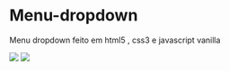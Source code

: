 # Menu-dropdown
Menu dropdown feito em html5 , css3 e javascript vanilla

<img src='https://scontent.fsjk2-1.fna.fbcdn.net/v/t39.30808-6/240603344_238843898151407_479575530114153512_n.jpg?_nc_cat=111&ccb=1-5&_nc_sid=730e14&_nc_ohc=_0OzAUzF4rUAX_eCgC_&_nc_ht=scontent.fsjk2-1.fna&oh=98d53e8b1b2042b48eaacad0beda9caa&oe=612A9FE9'>

<img src='https://scontent.fsjk2-1.fna.fbcdn.net/v/t39.30808-6/240591880_238843674818096_5897580475620091746_n.jpg?_nc_cat=103&ccb=1-5&_nc_sid=730e14&_nc_ohc=8DFDTi_8x3oAX9sScjn&tn=5KwD3AJPUadAFmBD&_nc_ht=scontent.fsjk2-1.fna&oh=2eba0957fcca2363255ed787c0671de5&oe=6129A86B'>
